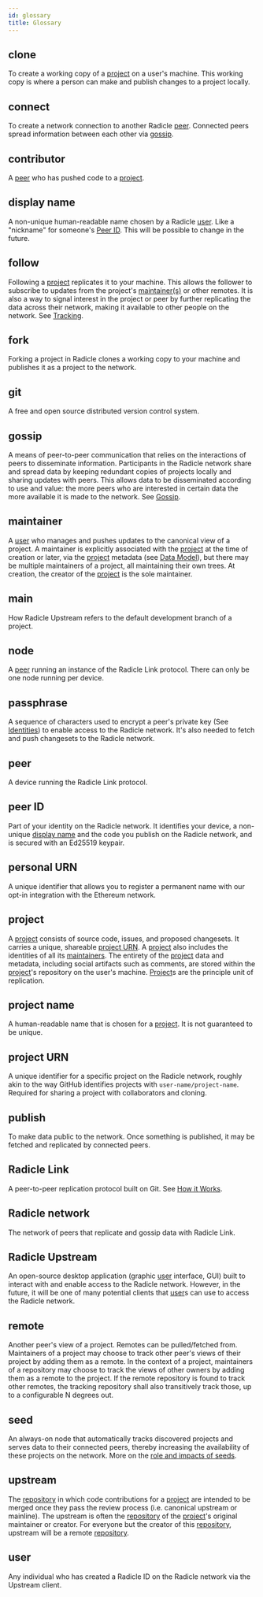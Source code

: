 ```yaml
---
id: glossary
title: Glossary
---
```


## clone
To create a working copy of a [project][pr] on a user's machine. This working
copy is where a person can make and publish changes to a project locally.

## connect
To create a network connection to another Radicle [peer][pe]. Connected peers
spread information between each other via [gossip][gp].

## contributor
A [peer][pe] who has pushed code to a [project][pr].

## display name
A non-unique human-readable name chosen by a Radicle [user][us]. Like a
"nickname" for someone's [Peer ID](#peer-id). This will be possible to change in
the future.

## follow
Following a [project][pr] replicates it to your machine. This allows the
follower to subscribe to updates from the project's [maintainer(s)][ma] or other
remotes. It is also a way to signal interest in the project or peer by further
replicating the data across their network, making it available to other people
on the network. See [Tracking][hiw-tr].

## fork
Forking a project in Radicle clones a working copy to your machine and publishes
it as a project to the network.

## git
A free and open source distributed version control system.

## gossip
A means of peer-to-peer communication that relies on the interactions of peers
to disseminate information. Participants in the Radicle network share and spread
data by keeping redundant copies of projects locally and sharing updates with
peers. This allows data to be disseminated according to use and value: the more
peers who are interested in certain data the more available it is made to the
network. See [Gossip][hiw-rm].

## maintainer
A [user][us] who manages and pushes updates to the canonical view of a project.
A maintainer is explicitly associated with the [project][pr] at the time of
creation or later, via the [project][pr] metadata (see [Data Model][hiw-dm]),
but there may be multiple maintainers of a project, all maintaining their own
trees. At creation, the creator of the [project][pr] is the sole maintainer.

## main
How Radicle Upstream refers to the default development branch of a project.

## node
A [peer][pr] running an instance of the Radicle Link protocol. There can only be
one node running per device.

## passphrase
A sequence of characters used to encrypt a peer's private key (See
[Identities][hiw-id]) to enable access to the Radicle network. It's also needed
to fetch and push changesets to the Radicle network.

## peer
A device running the Radicle Link protocol.

## peer ID

Part of your identity on the Radicle network. It identifies your device, a non-unique [display
name](#display-name) and the code you publish on the Radicle network, and is secured with an
Ed25519 keypair.

## personal URN

A unique identifier that allows you to register a permanent name with our opt-in integration with the Ethereum network.

## project
A [project][pr] consists of source code, issues, and proposed changesets. It
carries a unique, shareable [project URN](#project-urn). A [project][pr] also includes the
identities of all its [maintainers][ma]. The entirety of the [project][pr] data
and metadata, including social artifacts such as comments, are stored within the
[project][pr]'s repository on the user's machine. [Project][pr]s are the
principle unit of replication.

## project name
A human-readable name that is chosen for a [project][pe]. It is not guaranteed
to be unique.

## project URN

A unique identifier for a specific project on the Radicle network, roughly akin to the way GitHub identifies projects
with `user-name/project-name`. Required for sharing a project with collaborators and cloning.

## publish
To make data public to the network. Once something is published, it may be
fetched and replicated by connected peers.

## Radicle Link
A peer-to-peer replication protocol built on Git. See [How it Works][hiw].

## Radicle network
The network of peers that replicate and gossip data with Radicle Link.

## Radicle Upstream
An open-source desktop application (graphic [user][us] interface, GUI) built to
interact with and enable access to the Radicle network. However, in the future, it will be one of
many potential clients that [user][us]s can use to access the Radicle network.

## remote
Another peer's view of a project. Remotes can be pulled/fetched from.
Maintainers of a project may choose to track other peer's views of their project
by adding them as a remote. In the context of a project, maintainers of a
repository may choose to track the views of other owners by adding them as a
remote to the project. If the remote repository is found to track other remotes,
the tracking repository shall also transitively track those, up to a
configurable N degrees out.

## seed
An always-on node that automatically tracks discovered projects and serves data
to their connected peers, thereby increasing the availability of these projects
on the network. More on the [role and impacts of seeds][hiw-se].

## upstream
The [repository][re] in which code contributions for a [project][pr] are
intended to be merged once they pass the review process (i.e. canonical upstream
or mainline). The upstream is often the [repository][re] of the [project][pr]'s
original maintainer or creator. For everyone but the creator of this
[repository][re], upstream will be a remote [repository][re].

## user
Any individual who has created a Radicle ID on the Radicle network via the
Upstream client.


[br]: #branch
[gp]: #gossip
[ma]: #maintainer
[pe]: #peer
[pr]: #project
[re]: #repository
[ri]: #radicle-id
[us]: #user

[hiw]: how-it-works.md
[hiw-dm]: how-it-works.md/#data-model
[hiw-id]: how-it-works.md/#identities
[hiw-rm]: how-it-works.md/#replication-model
[hiw-se]: how-it-works.md/#seeding
[hiw-tr]: how-it-works.md/#tracking
[hiw-wc]: how-it-works.md/#working-copies
